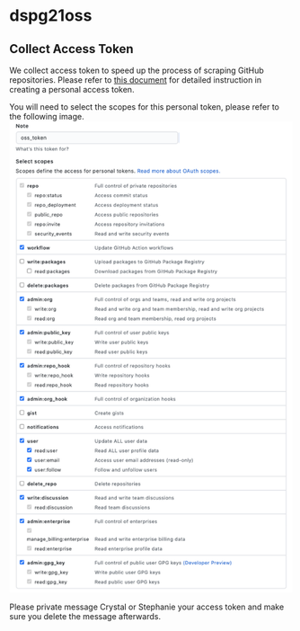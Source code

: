 # dspg21oss
## Collect Access Token 

We collect access token to speed up the process of scraping GitHub repositories. 
Please refer to [this document](https://docs.github.com/en/github/authenticating-to-github/keeping-your-account-and-data-secure/creating-a-personal-access-token) for detailed instruction in creating a personal access token. 

You will need to select the scopes for this personal token, please refer to the following image.
![plot](./output/oss_token_setup.png)

Please private message Crystal or Stephanie your access token and make sure you delete the message afterwards. 
